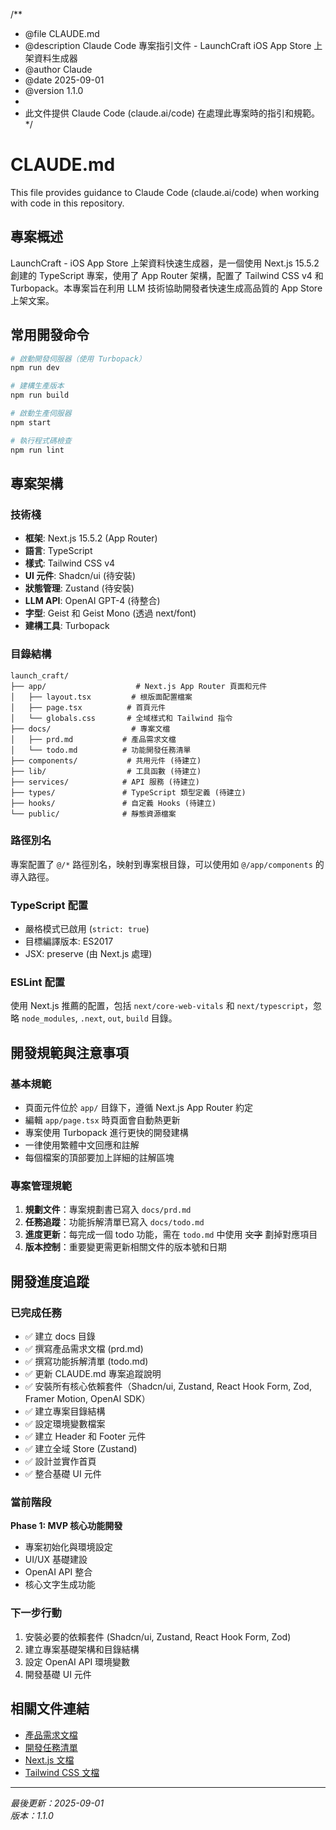 /**
 * @file CLAUDE.md
 * @description Claude Code 專案指引文件 - LaunchCraft iOS App Store 上架資料生成器
 * @author Claude
 * @date 2025-09-01
 * @version 1.1.0
 * 
 * 此文件提供 Claude Code (claude.ai/code) 在處理此專案時的指引和規範。
 */

# CLAUDE.md

This file provides guidance to Claude Code (claude.ai/code) when working with code in this repository.

## 專案概述

LaunchCraft - iOS App Store 上架資料快速生成器，是一個使用 Next.js 15.5.2 創建的 TypeScript 專案，使用了 App Router 架構，配置了 Tailwind CSS v4 和 Turbopack。本專案旨在利用 LLM 技術協助開發者快速生成高品質的 App Store 上架文案。

## 常用開發命令

```bash
# 啟動開發伺服器（使用 Turbopack）
npm run dev

# 建構生產版本
npm run build

# 啟動生產伺服器
npm start

# 執行程式碼檢查
npm run lint
```

## 專案架構

### 技術棧
- **框架**: Next.js 15.5.2 (App Router)
- **語言**: TypeScript
- **樣式**: Tailwind CSS v4
- **UI 元件**: Shadcn/ui (待安裝)
- **狀態管理**: Zustand (待安裝)
- **LLM API**: OpenAI GPT-4 (待整合)
- **字型**: Geist 和 Geist Mono (透過 next/font)
- **建構工具**: Turbopack

### 目錄結構
```
launch_craft/
├── app/                    # Next.js App Router 頁面和元件
│   ├── layout.tsx         # 根版面配置檔案
│   ├── page.tsx          # 首頁元件
│   └── globals.css       # 全域樣式和 Tailwind 指令
├── docs/                  # 專案文檔
│   ├── prd.md           # 產品需求文檔
│   └── todo.md          # 功能開發任務清單
├── components/           # 共用元件 (待建立)
├── lib/                  # 工具函數 (待建立)
├── services/            # API 服務 (待建立)
├── types/               # TypeScript 類型定義 (待建立)
├── hooks/               # 自定義 Hooks (待建立)
└── public/              # 靜態資源檔案
```

### 路徑別名
專案配置了 `@/*` 路徑別名，映射到專案根目錄，可以使用如 `@/app/components` 的導入路徑。

### TypeScript 配置
- 嚴格模式已啟用 (`strict: true`)
- 目標編譯版本: ES2017
- JSX: preserve (由 Next.js 處理)

### ESLint 配置
使用 Next.js 推薦的配置，包括 `next/core-web-vitals` 和 `next/typescript`，忽略 `node_modules`, `.next`, `out`, `build` 目錄。

## 開發規範與注意事項

### 基本規範
- 頁面元件位於 `app/` 目錄下，遵循 Next.js App Router 約定
- 編輯 `app/page.tsx` 時頁面會自動熱更新
- 專案使用 Turbopack 進行更快的開發建構
- 一律使用繁體中文回應和註解
- 每個檔案的頂部要加上詳細的註解區塊

### 專案管理規範
1. **規劃文件**：專案規劃書已寫入 `docs/prd.md`
2. **任務追蹤**：功能拆解清單已寫入 `docs/todo.md`
3. **進度更新**：每完成一個 todo 功能，需在 `todo.md` 中使用 ~~文字~~ 劃掉對應項目
4. **版本控制**：重要變更需更新相關文件的版本號和日期

## 開發進度追蹤

### 已完成任務
- ✅ 建立 docs 目錄
- ✅ 撰寫產品需求文檔 (prd.md)
- ✅ 撰寫功能拆解清單 (todo.md)
- ✅ 更新 CLAUDE.md 專案追蹤說明
- ✅ 安裝所有核心依賴套件（Shadcn/ui, Zustand, React Hook Form, Zod, Framer Motion, OpenAI SDK）
- ✅ 建立專案目錄結構
- ✅ 設定環境變數檔案
- ✅ 建立 Header 和 Footer 元件
- ✅ 建立全域 Store (Zustand)
- ✅ 設計並實作首頁
- ✅ 整合基礎 UI 元件

### 當前階段
**Phase 1: MVP 核心功能開發**
- 專案初始化與環境設定
- UI/UX 基礎建設
- OpenAI API 整合
- 核心文字生成功能

### 下一步行動
1. 安裝必要的依賴套件 (Shadcn/ui, Zustand, React Hook Form, Zod)
2. 建立專案基礎架構和目錄結構
3. 設定 OpenAI API 環境變數
4. 開發基礎 UI 元件

## 相關文件連結
- [產品需求文檔](/docs/prd.md)
- [開發任務清單](/docs/todo.md)
- [Next.js 文檔](https://nextjs.org/docs)
- [Tailwind CSS 文檔](https://tailwindcss.com/docs)

---

*最後更新：2025-09-01*  
*版本：1.1.0*